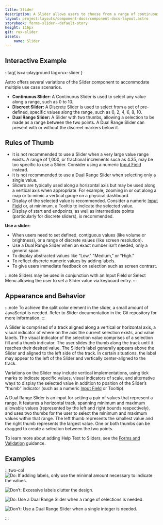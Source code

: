 ```yaml
---
title: Slider
description: A Slider allows users to choose from a range of continuous and discrete values arranged from minimum to maximum.
layout: project:layouts/component-docs/component-docs-layout.astro
storybook: forms-slider--default-story
height: 116px
git: rux-slider
assets:
    name: Slider
---
```

## Interactive Example

::tag{ is=a-playground tag=rux-slider }

Astro offers several variations of the Slider component to accommodate multiple use case scenarios.

- **Continuous Slider:** A Continuous Slider is used to select any value along a range, such as 0 to 10.
- **Discreet Slider:** A Discrete Slider is used to select from a set of pre-defined, specific values along the range, such as 0, 2, 4, 6, 8, 10.
- **Dual Range Slider:** A Slider with two thumbs, allowing a selection to be made as a range between the two points. A Dual Range Slider can present with or without the discreet markers below it.

## Rules of Thumb

- It is not recommended to use a Slider when a very large value range exists. A range of 1,000, or fractional increments such as 4.35, may be too specific to use a Slider. Consider using a numeric [Input Field](/components/input-field) instead.
- It is not recommended to use a Dual Range Slider when selecting only a single value.
- Sliders are typically used along a horizontal axis but may be used along a vertical axis when appropriate. For example, zooming in or out along a map or to mimic a vertical gauge on a physical dashboard.
- Display of the selected value is recommended. Consider a numeric [Input Field](/components/input-field) or, at minimum, a Tooltip to indicate the selected value.
- Display of start and endpoints, as well as intermediate points (particularly for discrete sliders), is recommended.

**Use a slider:**

- When users need to set defined, contiguous values (like volume or brightness), or a range of discrete values (like screen resolution).
- Use a Dual Range Slider when an exact number isn’t needed, only a general span.
- To display abstracted values like “Low," "Medium,” or “High.”
- To reflect discrete numeric values by adding labels.
- To give users immediate feedback on selection such as screen contrast.

:::note
Sliders may be used in conjunction with an Input Field or Select Menu allowing the user to set a Slider value via keyboard entry.
:::

## Appearance and Behavior

:::note
To achieve the split color element in the slider, a small amount of JavaScript is needed. Refer to Slider documentation in the Git repository for more information.
:::

A Slider is comprised of a track aligned along a vertical or horizontal axis, a visual indicator of where on the axis the current selection exists, and value labels. The visual indicator of the selection value comprises of a selection fill and a thumb indicator. The user slides the thumb along the track until it reaches their desired value. The Slider’s label generally appears above the Slider and aligned to the left side of the track. In certain situations, the label may appear to the left of the Slider and vertically center-aligned to the track.

Variations on the Slider may include vertical implementations, using tick marks to indicate specific values, visual indicators of scale, and alternative ways to display the selected value in addition to position of the Slider’s “thumb” indicator (such as a numeric [Input Field](/components/input-field) or Tooltip).

A Dual Range Slider is an input for setting a pair of values that represent a range. It features a horizontal track, spanning minimum and maximum allowable values (represented by the left and right bounds respectively), and uses two thumbs for the user to select the minimum and maximum values within that range. The left thumb represents the smallest value and the right thumb represents the largest value. One or both thumbs can be dragged to create a selection between the two points.

To learn more about adding Help Text to Sliders, see the [Forms and Validation](/patterns/forms-and-validation) guidance.

## Examples

:::two-col
![Do: If adding labels, only use the minimal amount necessary to indicate the values.](/img/components/slider/slider-do-1.webp "Do: If adding labels, only use the minimal amount necessary to indicate the values.")

![Don’t: Excessive labels clutter the design.](/img/components/slider/slider-dont-1.webp "Don’t: Excessive labels clutter the design.")

![Do: Use a Dual Range Slider when a range of selections is needed.](/img/components/slider/dual-range-slider-do-1.webp "Do: Use a Dual Range Slider when a range of selections is needed.")

![Don’t: Use a Dual Range Slider when a single integer is needed.](/img/components/slider/dual-range-slider-dont-1.webp "Don’t: Use a Dual Range Slider when a single integer is needed.")

:::
